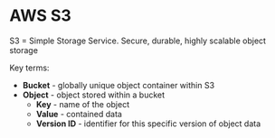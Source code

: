 # AWS S3

S3 = Simple Storage Service. Secure, durable, highly scalable object storage

Key terms:

- **Bucket** - globally unique object container within S3
- **Object** - object stored within a bucket
  - **Key** - name of the object
  - **Value** - contained data
  - **Version ID** - identifier for this specific version of object data
